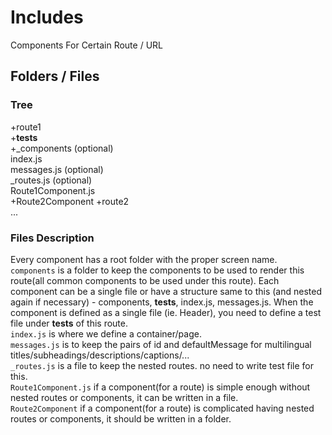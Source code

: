 # Includes

Components For Certain Route / URL

## Folders / Files

### Tree

+route1  
  +__tests__  
  +_components (optional)  
  index.js  
  messages.js (optional)  
  _routes.js (optional)  
  Route1Component.js  
  +Route2Component
+route2  
  ...  

### Files Description

Every component has a root folder with the proper screen name.  
`components` is a folder to keep the components to be used to render this route(all common components to be used under this route). Each component can be a single file or have a structure same to this (and nested again if necessary) - components, __tests__, index.js, messages.js. When the component is defined as a single file (ie. Header), you need to define a test file under __tests__ of this route.  
`index.js` is where we define a container/page.  
`messages.js` is to keep the pairs of id and defaultMessage for multilingual titles/subheadings/descriptions/captions/...  
`_routes.js` is a file to keep the nested routes. no need to write test file for this.  
`Route1Component.js` if a component(for a route) is simple enough without nested routes or components, it can be written in a file.  
`Route2Component` if a component(for a route) is complicated having nested routes or components, it should be written in a folder.  

